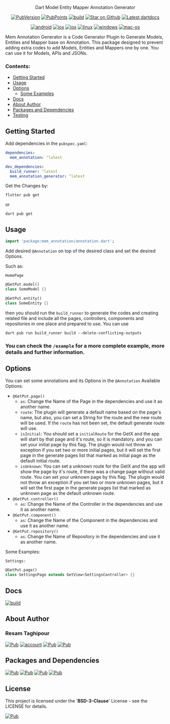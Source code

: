 
<p align="center">
  Dart Model Entity Mapper Annotation Generator
</p>
<p align="center">
  <!-- Pub Version -->
  <a href="https://pub.dev/packages/mem_annotation"><img src="https://img.shields.io/pub/v/mem_annotation?logo=dart" alt="PubVersion"></a>
  <!-- Pub Points} -->
  <a href="https://pub.dev/packages/mem_annotation"><img src="https://img.shields.io/pub/points/mem_annotation?logo=dart" alt="PubPoints"></a>
  <!-- GitHub Repo -->
  <a href="https://github.com/reesaam/dart_mem_annotation_generator"><img src="https://img.shields.io/badge/repo-Mem_Annotation-yellowgreen?logo=github" alt="build"></a>
  <!-- GitHub Stars -->
  <a href="https://github.com/reesaam/dart_mem_annotation_generator"><img src="https://img.shields.io/github/stars/felangel/bloc.svg?style=flat&logo=github&colorB=deeppink&label=stars" alt="Star on Github"></a>
  <!-- DartDoc -->
  <a href="https://pub.dev/documentation/mem_annotation/latest"><img src="https://img.shields.io/badge/dartdocs-latest-blue.svg" alt="Latest dartdocs"></a>
</p>
<p align="center">
  <a href="https://github.com/reesaam/dart_mem_annotation_generator"><img src="https://img.shields.io/badge/Android-black?logo=android" alt="android"></a>
  <a href="https://github.com/reesaam/dart_mem_annotation_generator"><img src="https://img.shields.io/badge/iOS-black?logo=apple" alt="ios"></a>
  <a href="https://github.com/reesaam/dart_mem_annotation_generator"><img src="https://img.shields.io/badge/Web-black" alt="ios"></a>
  <a href="https://github.com/reesaam/dart_mem_annotation_generator"><img src="https://img.shields.io/badge/Linux-black?logo=linux" alt="linux"></a>
  <a href="https://github.com/reesaam/dart_mem_annotation_generator"><img src="https://img.shields.io/badge/Windows-black" alt="windows"></a>
  <a href="https://github.com/reesaam/dart_mem_annotation_generator"><img src="https://img.shields.io/badge/MacOS-black?logo=apple" alt="mac-os"></a>

</p>

Mem Annotation Generator is a Code Generator Plugin to Generate Models, Entities and Mapper base on Annotation.
This package designed to prevent adding extra codes to add Models, Entities and Mappers one by one.
You can use it for Models, APIs and JSONs.

### Contents:
* [Getting Started](#Getting-Started)
* [Usage](#Usage)
* [Options](#Options)
  * [Some Examples](#Some-Examples)
* [Docs](#Docs)
* [About Author](#About-Author)
* [Packages and Dependencies](#Packages-and-Dependencies)
* [Testing](#Testing)

## Getting Started

Add dependencies in the `pubspec.yaml`:
```yaml
dependencies:
  mem_annotation: ^latest

dev_dependencies:
  build_runner: ^latest
  mem_annotation_generator: ^latest
```

Get the Changes by:
```shell
flutter pub get
```
or
```shell
dart pub get
```

## Usage

```dart
import 'package:mem_annotation/annotation.dart';
```

Add desired `@Annotation` on top of the desired class and set the desired Options.

Such as:

`HomePage`
```dart
@GetPut.model()
class SomeModel {}
```
```dart
@GetPut.entity()
class SomeEntity {}
```

then you should run the `build_runner` to generate the codes and creating related file and include all the pages, controllers, components and repositories in one place and prepared to use.
You can use
```shell
dart pub run build_runner build --delete-conflicting-outputs
```

### You can check the `/example` for a more complete example, more details and further information.

## Options

You can set some annotations and its Options in the `@Annotation`
Available Options:
- `@GetPut.page()`
  - `as`: Change the Name of the Page in the dependencies and use it as another name.
  - `route`: The plugin will generate a default name based on the page's name, but also, you can set a String for the route and the new route will be used. If the `route` has not been set, the default generate route will use.
  - `isInitial`: You  should set a `initialRoute` for the GetX and the app will start by that page and it's route, so it is mandatory. and you can set your initial page by this flag. The plugin would not throw an exception if you set two or more initial pages, but it will set the first page in the generate pages list that marked as initial page as the default initial route.
  - `isUnknown`: You can set a unknown route for the GetX and the app will show the page by it's route, if there was a change page without valid route. You can set your unknown page by this flag. The plugin would not throw an exception if you set two or more unknown pages, but it will set the first page in the generate pages list that marked as unknown page as the default unknown route.
- `@GetPut.controller()`
    - `as`: Change the Name of the Controller in the dependencies and use it as another name.
- `@GetPut.component()`
    - `as`: Change the Name of the Component in the dependencies and use it as another name.
- `@GetPut.repository()`
    - `as`: Change the Name of Repository in the dependencies and use it as another name.

Some Examples:

`Settings:`
```dart
@GetPut.page()
class SettingsPage extends GetView<SettingsController> {}
```

## Docs
<a href="https://github.com/reesaam/dart_mem_annotation_generator/tree/main/generator/doc/api"><img src="https://img.shields.io/badge/GitHub-Docs_Repository-important?logo=github" alt="build"></a>

## About Author

### Resam Taghipour
<a href="https://www.resam.site"><img src="https://img.shields.io/badge/Website-resam.site-blue" alt="Pub"></a>
<a href="https://github.com/reesaam"><img src="https://img.shields.io/badge/GitHub-reesaam-black?style=flat&logo=github&link=https%3A%2F%2Fgithub.com%2Freesaam" alt="account"></a>
<a href="https://www.linkedin.com/in/resam"><img src="https://img.shields.io/badge/LinkedIn-resam-blue?logo=linkedin" alt="Pub"></a>
<a href="emailto:resam@resam.site"><img src="https://img.shields.io/badge/Email-resam-important?logo=maildotru" alt="Pub"></a>


## Packages and Dependencies
<a href="https://dart.dev"><img src="https://img.shields.io/badge/Dart-red?logo=dart" alt="Pub"></a>
<a href="https://flutter.dev"><img src="https://img.shields.io/badge/Flutter-blue?logo=flutter" alt="Pub"></a>
<a href="https://pub.dev/packages/build_runner"><img src="https://img.shields.io/badge/pub-BuildRunner-red?logo=dart" alt="Pub"></a>
<a href="https://pub.dev/packages/dartdoc"><img src="https://img.shields.io/badge/pub-DartDoc-red?logo=dart" alt="Pub"></a>

## License
This project is licensed under the '**BSD-3-Clause**' License - see the LICENSE for details.

<a href="https://pub.dev/packages/dart_model_entity_annotation/license"><img src="https://img.shields.io/badge/LICENSE-blue" alt="Pub"></a>